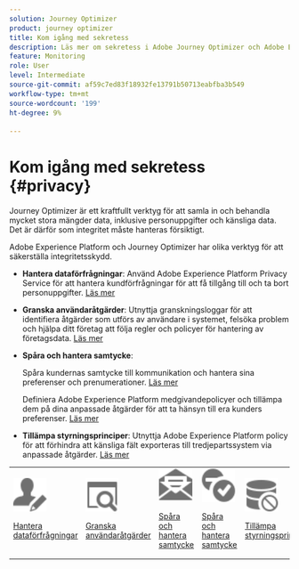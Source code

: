 ```yaml
---
solution: Journey Optimizer
product: journey optimizer
title: Kom igång med sekretess
description: Läs mer om sekretess i Adobe Journey Optimizer och Adobe Experience Platform.
feature: Monitoring
role: User
level: Intermediate
source-git-commit: af59c7ed83f18932fe13791b50713eabfba3b549
workflow-type: tm+mt
source-wordcount: '199'
ht-degree: 9%

---
```



# Kom igång med sekretess {#privacy}

Journey Optimizer är ett kraftfullt verktyg för att samla in och behandla mycket stora mängder data, inklusive personuppgifter och känsliga data. Det är därför som integritet måste hanteras försiktigt.

Adobe Experience Platform och Journey Optimizer har olika verktyg för att säkerställa integritetsskydd.

* **Hantera dataförfrågningar**: Använd Adobe Experience Platform Privacy Service för att hantera kundförfrågningar för att få tillgång till och ta bort personuppgifter. [Läs mer](requests.md)

* **Granska användaråtgärder**: Utnyttja granskningsloggar för att identifiera åtgärder som utförs av användare i systemet, felsöka problem och hjälpa ditt företag att följa regler och policyer för hantering av företagsdata. [Läs mer](audit-logs.md)

* **Spåra och hantera samtycke**:

   Spåra kundernas samtycke till kommunikation och hantera sina preferenser och prenumerationer. [Läs mer](opt-out.md)

   Definiera Adobe Experience Platform medgivandepolicyer och tillämpa dem på dina anpassade åtgärder för att ta hänsyn till era kunders preferenser. [Läs mer](../action/consent.md)

* **Tillämpa styrningsprinciper**: Utnyttja Adobe Experience Platform policy för att förhindra att känsliga fält exporteras till tredjepartssystem via anpassade åtgärder. [Läs mer](../action/action-privacy.md)

<table>
<tr>
<td><img src="../assets/do-not-localize/icon-privacy-request.svg" width="60px"><p><a href="requests.md">Hantera dataförfrågningar</a></p></td>
<td><img src="../assets/do-not-localize/icon-privacy-audit.svg" width="60px"><p><a href="audit-logs.md">Granska användaråtgärder</a></p></td>
<td><img src="../assets/do-not-localize/icon-privacy-optout.svg" width="60px"><p><a href="opt-out.md">Spåra och hantera samtycke</a></p></td>
<td><img src="../assets/do-not-localize/icon-privacy-consent.svg" width="60px"><p><a href="../action/consent.md">Spåra och hantera samtycke</a></p></td>
<td><img src="../assets/do-not-localize/icon-privacy-governance.svg" width="60px"><p><a href="../action/action-privacy.md">Tillämpa styrningsprinciper</a></p></td>
</tr>
</table>

